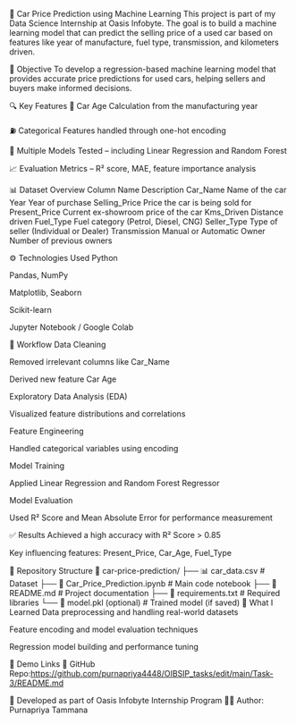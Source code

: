 🚗 Car Price Prediction using Machine Learning
This project is part of my Data Science Internship at Oasis Infobyte. The goal is to build a machine learning model that can predict the selling price of a used car based on features like year of manufacture, fuel type, transmission, and kilometers driven.

📌 Objective
To develop a regression-based machine learning model that provides accurate price predictions for used cars, helping sellers and buyers make informed decisions.

🔍 Key Features
📅 Car Age Calculation from the manufacturing year

⛽ Categorical Features handled through one-hot encoding

🤖 Multiple Models Tested – including Linear Regression and Random Forest

📈 Evaluation Metrics – R² score, MAE, feature importance analysis

📊 Dataset Overview
Column Name	Description
Car_Name	Name of the car
Year	Year of purchase
Selling_Price	Price the car is being sold for
Present_Price	Current ex-showroom price of the car
Kms_Driven	Distance driven
Fuel_Type	Fuel category (Petrol, Diesel, CNG)
Seller_Type	Type of seller (Individual or Dealer)
Transmission	Manual or Automatic
Owner	Number of previous owners

⚙️ Technologies Used
Python

Pandas, NumPy

Matplotlib, Seaborn

Scikit-learn

Jupyter Notebook / Google Colab

🧪 Workflow
Data Cleaning

Removed irrelevant columns like Car_Name

Derived new feature Car Age

Exploratory Data Analysis (EDA)

Visualized feature distributions and correlations

Feature Engineering

Handled categorical variables using encoding

Model Training

Applied Linear Regression and Random Forest Regressor

Model Evaluation

Used R² Score and Mean Absolute Error for performance measurement

✅ Results
Achieved a high accuracy with R² Score > 0.85

Key influencing features: Present_Price, Car_Age, Fuel_Type

📂 Repository Structure
📁 car-price-prediction/
├── 📊 car_data.csv                # Dataset
├── 📓 Car_Price_Prediction.ipynb # Main code notebook
├── 📄 README.md                   # Project documentation
├── 📜 requirements.txt            # Required libraries
└── 💾 model.pkl (optional)        # Trained model (if saved)
🎯 What I Learned
Data preprocessing and handling real-world datasets

Feature encoding and model evaluation techniques

Regression model building and performance tuning

🔗 Demo Links
📂 GitHub Repo:https://github.com/purnapriya4448/OIBSIP_tasks/edit/main/Task-3/README.md

📢 Developed as part of Oasis Infobyte Internship Program
👩‍💻 Author: Purnapriya Tammana










